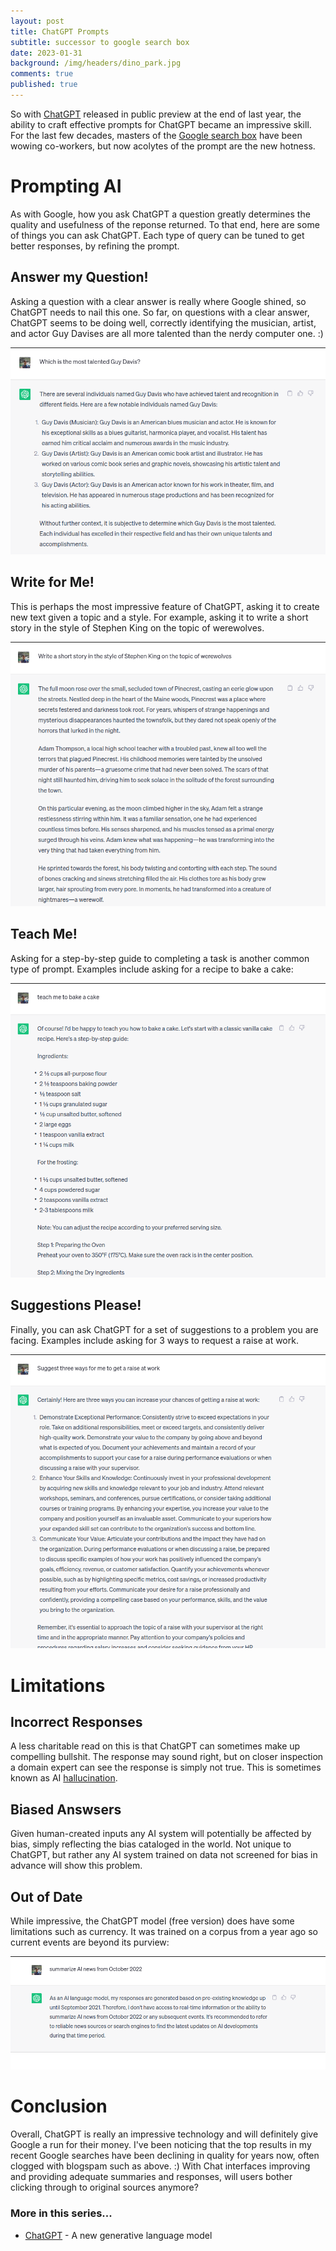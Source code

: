 ```yaml
---
layout: post
title: ChatGPT Prompts
subtitle: successor to google search box
date: 2023-01-31
background: /img/headers/dino_park.jpg
comments: true
published: true
---
```


So with [ChatGPT](/2022/12/21/chatgpt/) released in public preview at the end of last year, the ability to craft effective prompts for ChatGPT became an impressive skill.  For the last few decades, masters of the [Google search box](https://www.pcmag.com/how-to/google-search-tips-youll-want-to-learn) have been wowing co-workers, but now acolytes of the prompt are the new hotness.

# Prompting AI

As with Google, how you ask ChatGPT a question greatly determines the quality and usefulness of the reponse returned.  To that end, here are some of things you can ask ChatGPT.  Each type of query can be tuned to get better responses, by refining the prompt.

## Answer my Question!

Asking a question with a clear answer is really where Google shined, so ChatGPT needs to nail this one.  So far, on questions with a clear answer, ChatGPT seems to be doing well, correctly identifying the musician, artist, and actor Guy Davises are all more talented than the nerdy computer one.  :)

<img src="/img/posts/chatgpt-prompt-guys.png" class="img-fluid" /> 

## Write for Me!

This is perhaps the most impressive feature of ChatGPT, asking it to create new text given a topic and a style.  For example, asking it to write a short story in the style of Stephen King on the topic of werewolves.

<img src="/img/posts/chatgpt-prompt-werewolves.png" class="img-fluid" /> 

## Teach Me!

Asking for a step-by-step guide to completing a task is another common type of prompt. Examples include asking for a recipe to bake a cake:

<img src="/img/posts/chatgpt-prompt-baking.png" class="img-fluid" /> 

## Suggestions Please!

Finally, you can ask ChatGPT for a set of suggestions to a problem you are facing.  Examples include asking for 3 ways to request a raise at work.

<img src="/img/posts/chatgpt-prompt-raise.png" class="img-fluid" /> 

# Limitations

## Incorrect Responses

A less charitable read on this is that ChatGPT can sometimes make up compelling bullshit.  The response may sound right, but on closer inspection a domain expert can see the response is simply not true.  This is sometimes known as AI [hallucination](https://news.ycombinator.com/item?id=33841672).

## Biased Answsers

Given human-created inputs any AI system will potentially be affected by bias, simply reflecting the bias cataloged in the world.  Not unique to ChatGPT, but rather any AI system trained on data not screened for bias in advance will show this problem.  

## Out of Date

While impressive, the ChatGPT model (free version) does have some limitations such as currency.  It was trained on a corpus from a year ago so current events are beyond its purview:

<img src="/img/posts/chatgpt-prompts-currency.png" class="img-fluid" /> 

# Conclusion

Overall, ChatGPT is really an impressive technology and will definitely give Google a run for their money.  I've been noticing that the top results in my recent Google searches have been declining in quality for years now, often clogged with blogspam such as above. :)  With Chat interfaces improving and providing adequate summaries and responses, will users bother clicking through to original sources anymore?

### More in this series...
* [ChatGPT](/2022/12/21/chatgpt/) - A new generative language model
